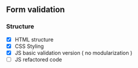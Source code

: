 ## Form validation

### Structure 
- [x] HTML structure 
- [x] CSS Styling 
- [x] JS basic validation version ( no modularization )
- [ ] JS refactored code